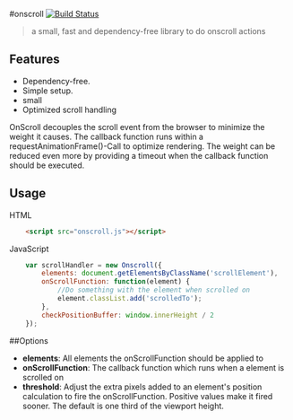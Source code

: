 #onscroll [![Build Status](https://travis-ci.org/Duske/onscroll.svg?branch=master)](https://travis-ci.org/Duske/onscroll)

> a small, fast and dependency-free library to do onscroll actions
## Features

- Dependency-free.
- Simple setup.
- small
- Optimized scroll handling

OnScroll decouples the scroll event from the browser to minimize the weight it causes. The callback function runs within a requestAnimationFrame()-Call to optimize rendering. The weight can be reduced even more by providing a timeout when the callback function should be executed.

## Usage
HTML

```html
    <script src="onscroll.js"></script>
```
JavaScript

```js
    var scrollHandler = new Onscroll({
        elements: document.getElementsByClassName('scrollElement'),
        onScrollFunction: function(element) {
            //Do something with the element when scrolled on
            element.classList.add('scrolledTo');
        },
        checkPositionBuffer: window.innerHeight / 2
    });
```

##Options

- **elements**: All elements the onScrollFunction should be applied to
- **onScrollFunction**: The callback function which runs when a element is scrolled on
- **threshold**: Adjust the extra pixels added to an element's position calculation to fire the onScrollFunction. Positive values make it fired sooner. The default is one third of the viewport height.
